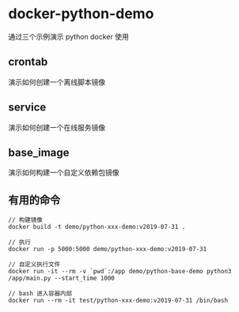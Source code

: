 # docker-python-demo
通过三个示例演示 python docker 使用

## crontab
演示如何创建一个离线脚本镜像

## service
演示如何创建一个在线服务镜像

## base_image
演示如何构建一个自定义依赖包镜像

## 有用的命令
```
// 构建镜像
docker build -t demo/python-xxx-demo:v2019-07-31 .

// 执行
docker run -p 5000:5000 demo/python-xxx-demo:v2019-07-31

// 自定义执行文件
docker run -it --rm -v `pwd`:/app demo/python-base-demo python3 /app/main.py --start_time 1000

// bash 进入容器内部
docker run --rm -it test/python-xxx-demo:v2019-07-31 /bin/bash
```
